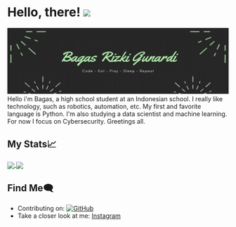 # Hello, there! <img src="https://raw.githubusercontent.com/MartinHeinz/MartinHeinz/master/wave.gif" width="30px">
<img src="https://github.com/w1th0ut/w1th0ut/blob/main/w1th0ut-banner.png">
Hello i'm Bagas, a high school student at an Indonesian school. I really like technology, such as robotics, automation, etc. My first and favorite language is Python. I'm also studying a data scientist and machine learning. For now I focus on Cybersecurity. Greetings all.

## My Stats&#x1f4c8;
<a href="https://github.com/w1th0ut/">
  <img align="center" src="https://github-readme-stats.vercel.app/api?username=w1th0ut&show_icons=true&theme=cobalt" />
</a>

<a href="https://github.com/w1th0ut/">
  <img align="center" src="https://github-readme-stats.vercel.app/api/top-langs/?username=w1th0ut" />
</a>

## Find Me:left_speech_bubble:
- Contributing on: <a href="https://github.com/w1th0ut/"><img src="https://img.shields.io/github/followers/w1th0ut.svg?label=GitHub&style=social" alt="GitHub"></a>
- Take a closer look at me: <a href="https://www.instagram.com/bags.rz/">Instagram</a>
